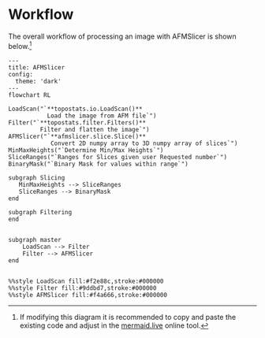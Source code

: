 # Workflow

The overall workflow of processing an image with AFMSlicer is shown
below.[^mermaid]

```mermaid
---
title: AFMSlicer
config:
  theme: 'dark'
---
flowchart RL

LoadScan("`**topostats.io.LoadScan()**
           Load the image from AFM file`")
Filter("`**topostats.filter.Filters()**
         Filter and flatten the image`")
AFMSlicer("`**afmslicer.slice.Slice()**
            Convert 2D numpy array to 3D numpy array of slices`")
MinMaxHeights("`Determine Min/Max Heights`")
SliceRanges("`Ranges for Slices given user Requested number`")
BinaryMask("`Binary Mask for values within range`")

subgraph Slicing
   MinMaxHeights --> SliceRanges
   SliceRanges --> BinaryMask
end

subgraph Filtering
end


subgraph master
    LoadScan --> Filter
    Filter --> AFMSlicer
end


%%style LoadScan fill:#f2e88c,stroke:#000000
%%style Filter fill:#9ddbd7,stroke:#000000
%%style AFMSlicer fill:#f4a666,stroke:#000000

```

[^mermaid]:
    If modifying this diagram it is recommended to copy and paste the existing
    code and adjust in the [mermaid.live][mermaid_live] online tool.

[mermaid_live]: https://mermaid.live

